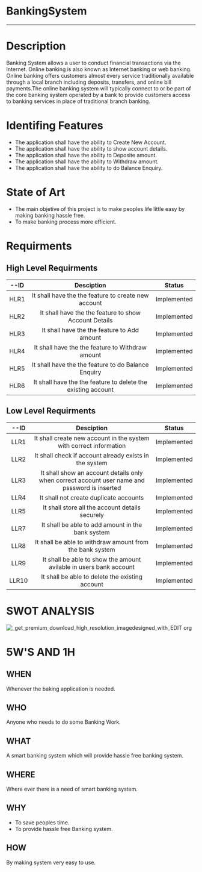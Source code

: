 # BankingSystem
-----------------

# Description
Banking System allows a user to conduct financial transactions via the Internet. Online banking is also known as Internet banking or web banking. Online banking offers customers almost every service traditionally available through a local branch including deposits, transfers, and online bill payments.The online banking system will typically connect to or be part of the core banking system operated by a bank to provide customers access to banking services in place of traditional branch banking.

# Identifing Features
* The application shall have the ability to Create New Account.
* The application shall have the ability to show account details.
* The application shall have the ability to Deposite amount.
* The application shall have the ability to Withdraw amount.
* The application shall have the ability to do Balance Enquiry.

# State of Art
* The main objetive of this project is to make peoples life little easy by making banking hassle free.
* To make banking process more efficient.

# Requirments
## High Level Requirments
 | --ID | Desciption | Status |
 |:------------:|:-----------:|:---------:|
 | HLR1 | It shall have the the feature to create new account | Implemented |
 | HLR2 | It shall have the the feature to show Account Details | Implemented |
 | HLR3 | It shall have the the feature to Add amount | Implemented |
 | HLR4 | It shall have the the feature to Withdraw amount | Implemented |
 | HLR5 | It shall have the the feature to do Balance Enquiry | Implemented |
 | HLR6 | It shall have the the feature to delete the existing account | Implemented |

## Low Level Requirments
 | --ID | Desciption | Status |
 |:------------:|:-----------:|:---------:|
 | LLR1 | It shall create new account in the system with correct information | Implemented |
 | LLR2 | It shall check if account already exists in the system | Implemented |
 | LLR3 | It shall show an account details only when correct account user name and psssword is inserted | Implemented |
 | LLR4 | It shall not create duplicate accounts | Implemented |
 | LLR5 | It shall store all the account details securely | Implemented |
 | LLR7 | It shall be able to add amount in the bank system | Implemented |
 | LLR8 | It shall be able to withdraw amount from the bank system | Implemented |
 | LLR9 | It shall be able to show the amount avilable in users bank account | Implemented |
 | LLR10 | It shall be able to delete the existing account | Implemented |

# SWOT ANALYSIS

![_get_premium_download_high_resolution_imagedesigned_with_EDIT org](https://user-images.githubusercontent.com/98864424/161673315-fbf70ca6-1104-4a52-a008-cb2e8be34861.jpg)

# 5W'S AND 1H

## WHEN
Whenever the baking application is needed.

## WHO
 Anyone who needs to do some Banking Work.

## WHAT
A smart banking system which will provide hassle free banking system.

## WHERE
Where ever there is a need of smart banking system. 

## WHY
* To save peoples time.
* To provide hassle free Banking system.

## HOW
By making system very easy to use.



